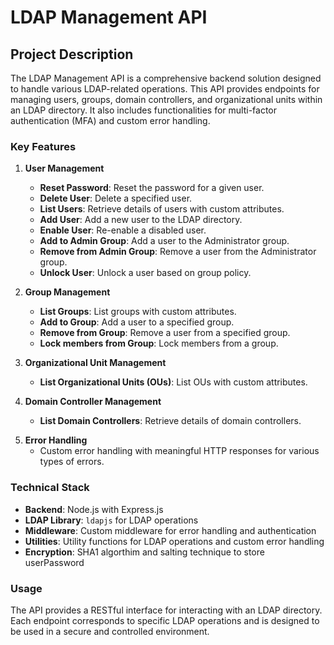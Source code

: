 # LDAP Management API

## Project Description

The LDAP Management API is a comprehensive backend solution designed to handle various LDAP-related operations. This API provides endpoints for managing users, groups, domain controllers, and organizational units within an LDAP directory. It also includes functionalities for multi-factor authentication (MFA) and custom error handling.

### Key Features

1. **User Management**
   - **Reset Password**: Reset the password for a given user.
   - **Delete User**: Delete a specified user.
   - **List Users**: Retrieve details of users with custom attributes.
   - **Add User**: Add a new user to the LDAP directory.
   - **Enable User**: Re-enable a disabled user.
   - **Add to Admin Group**: Add a user to the Administrator group.
   - **Remove from Admin Group**: Remove a user from the Administrator group.
   - **Unlock User**: Unlock a user based on group policy.

2. **Group Management**
   - **List Groups**: List groups with custom attributes.
   - **Add to Group**: Add a user to a specified group.
   - **Remove from Group**: Remove a user from a specified group.
   - **Lock members from Group**: Lock members from a group.

3. **Organizational Unit Management**
   - **List Organizational Units (OUs)**: List OUs with custom attributes.

4. **Domain Controller Management**
   - **List Domain Controllers**: Retrieve details of domain controllers.

<!-- 5. **Multi-Factor Authentication (MFA)**
   - **Verify MFA Offline**: Perform offline authentication for users. -->

5. **Error Handling**
   - Custom error handling with meaningful HTTP responses for various types of errors.

### Technical Stack

- **Backend**: Node.js with Express.js
- **LDAP Library**: `ldapjs` for LDAP operations
- **Middleware**: Custom middleware for error handling and authentication
- **Utilities**: Utility functions for LDAP operations and custom error handling
- **Encryption**: SHA1 algorthim and salting technique to store userPassword

### Usage

The API provides a RESTful interface for interacting with an LDAP directory. Each endpoint corresponds to specific LDAP operations and is designed to be used in a secure and controlled environment.
